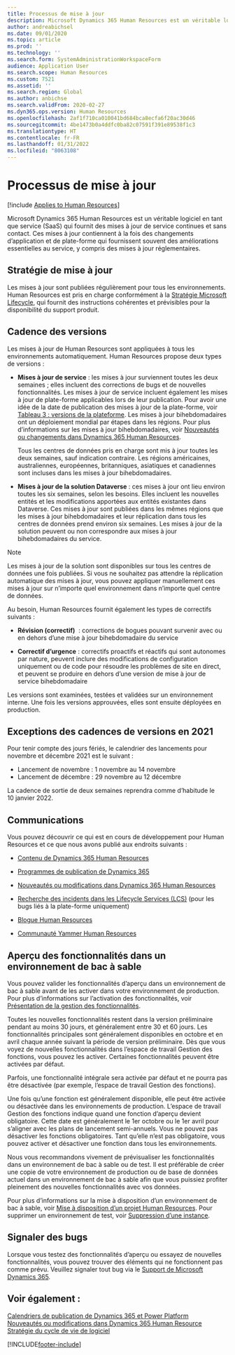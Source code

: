 ```yaml
---
title: Processus de mise à jour
description: Microsoft Dynamics 365 Human Resources est un véritable logiciel en tant que service (SaaS) qui fournit des mises à jour de service continues et sans contact pour les modifications de l’application et de la plateforme.
author: andreabichsel
ms.date: 09/01/2020
ms.topic: article
ms.prod: ''
ms.technology: ''
ms.search.form: SystemAdministrationWorkspaceForm
audience: Application User
ms.search.scope: Human Resources
ms.custom: 7521
ms.assetid: ''
ms.search.region: Global
ms.author: anbichse
ms.search.validFrom: 2020-02-27
ms.dyn365.ops.version: Human Resources
ms.openlocfilehash: 2af1f710ca010041bd684bca8ecfa6f20ac30d46
ms.sourcegitcommit: 4be1473b0a4ddfc0ba82c07591f391e89538f1c3
ms.translationtype: HT
ms.contentlocale: fr-FR
ms.lasthandoff: 01/31/2022
ms.locfileid: "8063108"
---
```

# <a name="update-process"></a>Processus de mise à jour

[!include [Applies to Human Resources](../includes/applies-to-hr.md)]



Microsoft Dynamics 365 Human Resources est un véritable logiciel en tant que service (SaaS) qui fournit des mises à jour de service continues et sans contact. Ces mises à jour contiennent à la fois des changements d’application et de plate-forme qui fournissent souvent des améliorations essentielles au service, y compris des mises à jour réglementaires.

## <a name="update-policy"></a>Stratégie de mise à jour

Les mises à jour sont publiées régulièrement pour tous les environnements. Human Resources est pris en charge conformément à la [Stratégie Microsoft Lifecycle](https://support.microsoft.com/hub/4095338/microsoft-lifecycle-policy), qui fournit des instructions cohérentes et prévisibles pour la disponibilité du support produit.

## <a name="release-cadence"></a>Cadence des versions 

Les mises à jour de Human Resources sont appliquées à tous les environnements automatiquement. Human Resources propose deux types de versions :

- **Mises à jour de service** : les mises à jour surviennent toutes les deux semaines ; elles incluent des corrections de bugs et de nouvelles fonctionnalités. Les mises à jour de service incluent également les mises à jour de plate-forme applicables lors de leur publication. Pour avoir une idée de la date de publication des mises à jour de la plate-forme, voir [Tableau 3 : versions de la plateforme](../fin-ops-core/dev-itpro/migration-upgrade/versions-update-policy.md#table-3-platform-releases). Les mises à jour bihebdomadaires ont un déploiement mondial par étapes dans les régions. Pour plus d’informations sur les mises à jour bihebdomadaires, voir [Nouveautés ou changements dans Dynamics 365 Human Resources](hr-admin-whats-new.md).

    Tous les centres de données pris en charge sont mis à jour toutes les deux semaines, sauf indication contraire. Les régions américaines, australiennes, européennes, britanniques, asiatiques et canadiennes sont incluses dans les mises à jour bihebdomadaires. 

- **Mises à jour de la solution Dataverse** : ces mises à jour ont lieu environ toutes les six semaines, selon les besoins. Elles incluent les nouvelles entités et les modifications apportées aux entités existantes dans Dataverse. Ces mises à jour sont publiées dans les mêmes régions que les mises à jour bihebdomadaires et leur réplication dans tous les centres de données prend environ six semaines. Les mises à jour de la solution peuvent ou non correspondre aux mises à jour bihebdomadaires du service.

> [!NOTE]
> Les mises à jour de la solution sont disponibles sur tous les centres de données une fois publiées. Si vous ne souhaitez pas attendre la réplication automatique des mises à jour, vous pouvez appliquer manuellement ces mises à jour sur n’importe quel environnement dans n’importe quel centre de données.

Au besoin, Human Resources fournit également les types de correctifs suivants :

- **Révision (correctif)**  : corrections de bogues pouvant survenir avec ou en dehors d’une mise à jour bihebdomadaire du service

- **Correctif d’urgence** : correctifs proactifs et réactifs qui sont autonomes par nature, peuvent inclure des modifications de configuration uniquement ou de code pour résoudre les problèmes de site en direct, et peuvent se produire en dehors d’une version de mise à jour de service bihebdomadaire

Les versions sont examinées, testées et validées sur un environnement interne. Une fois les versions approuvées, elles sont ensuite déployées en production.

## <a name="release-cadence-exceptions-in-2021"></a>Exceptions des cadences de versions en 2021

Pour tenir compte des jours fériés, le calendrier des lancements pour novembre et décembre 2021 est le suivant :

- Lancement de novembre : 1 novembre au 14 novembre
- Lancement de décembre : 29 novembre au 12 décembre
 
La cadence de sortie de deux semaines reprendra comme d’habitude le 10 janvier 2022.

## <a name="communications"></a>Communications

Vous pouvez découvrir ce qui est en cours de développement pour Human Resources et ce que nous avons publié aux endroits suivants :

- [Contenu de Dynamics 365 Human Resources](https://dynamics.microsoft.com/roadmap/human-resources/)

- [Programmes de publication de Dynamics 365](/dynamics365/release-plans/)

- [Nouveautés ou modifications dans Dynamics 365 Human Resources](hr-admin-whats-new.md)

- [Recherche des incidents dans les Lifecycle Services (LCS)](../fin-ops-core/dev-itpro/lifecycle-services/issue-search-lcs.md) (pour les bugs liés à la plate-forme uniquement)

- [Blogue Human Resources](https://community.dynamics.com/365/talent/b/dynamics365fortalent)

- [Communauté Yammer Human Resources](https://www.yammer.com/dynamicsaxfeedbackprograms/#/threads/inGroup?type=in_group&feedId=10542230)

## <a name="preview-features-in-a-sandbox-environment"></a>Aperçu des fonctionnalités dans un environnement de bac à sable

Vous pouvez valider les fonctionnalités d’aperçu dans un environnement de bac à sable avant de les activer dans votre environnement de production. Pour plus d’informations sur l’activation des fonctionnalités, voir [Présentation de la gestion des fonctionnalités](../fin-ops-core/fin-ops/get-started/feature-management/feature-management-overview.md).

Toutes les nouvelles fonctionnalités restent dans la version préliminaire pendant au moins 30 jours, et généralement entre 30 et 60 jours. Les fonctionnalités principales sont généralement disponibles en octobre et en avril chaque année suivant la période de version préliminaire. Dès que vous voyez de nouvelles fonctionnalités dans l’espace de travail Gestion des fonctions, vous pouvez les activer. Certaines fonctionnalités peuvent être activées par défaut.

Parfois, une fonctionnalité intégrale sera activée par défaut et ne pourra pas être désactivée (par exemple, l’espace de travail Gestion des fonctions).

Une fois qu’une fonction est généralement disponible, elle peut être activée ou désactivée dans les environnements de production. L’espace de travail Gestion des fonctions indique quand une fonction d’aperçu devient obligatoire. Cette date est généralement le 1er octobre ou le 1er avril pour s’aligner avec les plans de lancement semi-annuels. Vous ne pouvez pas désactiver les fonctions obligatoires. Tant qu’elle n’est pas obligatoire, vous pouvez activer et désactiver une fonction dans tous les environnements.

Nous vous recommandons vivement de prévisualiser les fonctionnalités dans un environnement de bac à sable ou de test. Il est préférable de créer une copie de votre environnement de production ou de base de données actuel dans un environnement de bac à sable afin que vous puissiez profiter pleinement des nouvelles fonctionnalités avec vos données.

Pour plus d’informations sur la mise à disposition d’un environnement de bac à sable, voir [Mise à disposition d’un projet Human Resources](hr-admin-setup-provision.md). Pour supprimer un environnement de test, voir [Suppression d’une instance](hr-admin-setup-remove-instance.md#remove-a-test-drive-environment). 

## <a name="report-bugs"></a>Signaler des bugs

Lorsque vous testez des fonctionnalités d’aperçu ou essayez de nouvelles fonctionnalités, vous pouvez trouver des éléments qui ne fonctionnent pas comme prévu. Veuillez signaler tout bug via le [Support de Microsoft Dynamics 365](https://dynamics.microsoft.com/support/).

## <a name="see-also"></a>Voir également :

[Calendriers de publication de Dynamics 365 et Power Platform](/dynamics365/release-plans)</br>
[Nouveautés ou modifications dans Dynamics 365 Human Resource](hr-admin-whats-new.md)</br>
[Stratégie du cycle de vie de logiciel](../fin-ops-core/dev-itpro/migration-upgrade/versions-update-policy.md)



[!INCLUDE[footer-include](../includes/footer-banner.md)]